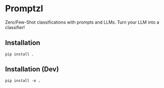 # Promptzl

Zero/Few-Shot classifications with prompts and LLMs. Turn your LLM into a classifier!


## Installation

`pip install .`


## Installation (Dev)

`pip install -e .`